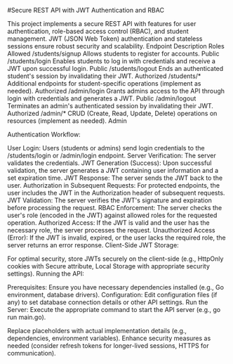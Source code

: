#Secure REST API with JWT Authentication and RBAC

This project implements a secure REST API with features for user authentication, role-based access control (RBAC), and student management. JWT (JSON Web Token) authentication and stateless sessions ensure robust security and scalability.
Endpoint	Description	Roles Allowed
/students/signup	Allows students to register for accounts.	Public
/students/login	Enables students to log in with credentials and receive a JWT upon successful login.	Public
/students/logout	Ends an authenticated student's session by invalidating their JWT.	Authorized
/students/*	Additional endpoints for student-specific operations (implement as needed).	Authorized
/admin/login	Grants admins access to the API through login with credentials and generates a JWT.	Public
/admin/logout	Terminates an admin's authenticated session by invalidating their JWT.	Authorized
/admin/*	CRUD (Create, Read, Update, Delete) operations on resources (implement as needed).	Admin

Authentication Workflow:

User Login: Users (students or admins) send login credentials to the /students/login or /admin/login endpoint.
Server Verification: The server validates the credentials.
JWT Generation (Success): Upon successful validation, the server generates a JWT containing user information and a set expiration time.
JWT Response: The server sends the JWT back to the user.
Authorization in Subsequent Requests: For protected endpoints, the user includes the JWT in the Authorization header of subsequent requests.
JWT Validation: The server verifies the JWT's signature and expiration before processing the request.
RBAC Enforcement: The server checks the user's role (encoded in the JWT) against allowed roles for the requested operation.
Authorized Access: If the JWT is valid and the user has the necessary role, the server processes the request.
Unauthorized Access (Error): If the JWT is invalid, expired, or the user lacks the required role, the server returns an error response.
Client-Side JWT Storage:

For optimal security, store JWTs securely on the client-side (e.g., HttpOnly cookies with Secure attribute, Local Storage with appropriate security settings).
Running the API:

Prerequisites: Ensure you have necessary dependencies installed (e.g., Go environment, database drivers).
Configuration: Edit configuration files (if any) to set database connection details or other API settings.
Run the Server: Execute the appropriate command to start the API server (e.g., go run main.go).


Replace placeholders with actual implementation details (e.g., dependencies, environment variables).
Enhance security measures as needed (consider refresh tokens for longer-lived sessions, HTTPS for communication).
